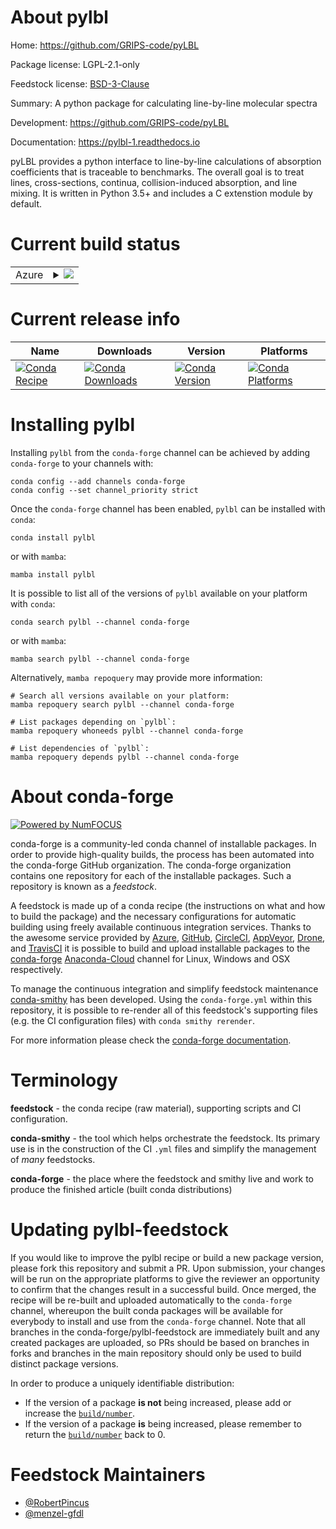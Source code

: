 About pylbl
===========

Home: https://github.com/GRIPS-code/pyLBL

Package license: LGPL-2.1-only

Feedstock license: [BSD-3-Clause](https://github.com/conda-forge/pylbl-feedstock/blob/main/LICENSE.txt)

Summary: A python package for calculating line-by-line molecular spectra

Development: https://github.com/GRIPS-code/pyLBL

Documentation: https://pylbl-1.readthedocs.io

pyLBL provides a python interface to line-by-line calculations of absorption
coefficients that is traceable to benchmarks. The overall goal is to treat lines,
cross-sections, continua, collision-induced absorption, and line mixing. It is
written in Python 3.5+ and includes a C extenstion module by default.


Current build status
====================


<table>
    
  <tr>
    <td>Azure</td>
    <td>
      <details>
        <summary>
          <a href="https://dev.azure.com/conda-forge/feedstock-builds/_build/latest?definitionId=18701&branchName=main">
            <img src="https://dev.azure.com/conda-forge/feedstock-builds/_apis/build/status/pylbl-feedstock?branchName=main">
          </a>
        </summary>
        <table>
          <thead><tr><th>Variant</th><th>Status</th></tr></thead>
          <tbody><tr>
              <td>linux_64_python3.10.____cpython</td>
              <td>
                <a href="https://dev.azure.com/conda-forge/feedstock-builds/_build/latest?definitionId=18701&branchName=main">
                  <img src="https://dev.azure.com/conda-forge/feedstock-builds/_apis/build/status/pylbl-feedstock?branchName=main&jobName=linux&configuration=linux%20linux_64_python3.10.____cpython" alt="variant">
                </a>
              </td>
            </tr><tr>
              <td>linux_64_python3.8.____cpython</td>
              <td>
                <a href="https://dev.azure.com/conda-forge/feedstock-builds/_build/latest?definitionId=18701&branchName=main">
                  <img src="https://dev.azure.com/conda-forge/feedstock-builds/_apis/build/status/pylbl-feedstock?branchName=main&jobName=linux&configuration=linux%20linux_64_python3.8.____cpython" alt="variant">
                </a>
              </td>
            </tr><tr>
              <td>linux_64_python3.9.____cpython</td>
              <td>
                <a href="https://dev.azure.com/conda-forge/feedstock-builds/_build/latest?definitionId=18701&branchName=main">
                  <img src="https://dev.azure.com/conda-forge/feedstock-builds/_apis/build/status/pylbl-feedstock?branchName=main&jobName=linux&configuration=linux%20linux_64_python3.9.____cpython" alt="variant">
                </a>
              </td>
            </tr><tr>
              <td>osx_64_python3.10.____cpython</td>
              <td>
                <a href="https://dev.azure.com/conda-forge/feedstock-builds/_build/latest?definitionId=18701&branchName=main">
                  <img src="https://dev.azure.com/conda-forge/feedstock-builds/_apis/build/status/pylbl-feedstock?branchName=main&jobName=osx&configuration=osx%20osx_64_python3.10.____cpython" alt="variant">
                </a>
              </td>
            </tr><tr>
              <td>osx_64_python3.8.____cpython</td>
              <td>
                <a href="https://dev.azure.com/conda-forge/feedstock-builds/_build/latest?definitionId=18701&branchName=main">
                  <img src="https://dev.azure.com/conda-forge/feedstock-builds/_apis/build/status/pylbl-feedstock?branchName=main&jobName=osx&configuration=osx%20osx_64_python3.8.____cpython" alt="variant">
                </a>
              </td>
            </tr><tr>
              <td>osx_64_python3.9.____cpython</td>
              <td>
                <a href="https://dev.azure.com/conda-forge/feedstock-builds/_build/latest?definitionId=18701&branchName=main">
                  <img src="https://dev.azure.com/conda-forge/feedstock-builds/_apis/build/status/pylbl-feedstock?branchName=main&jobName=osx&configuration=osx%20osx_64_python3.9.____cpython" alt="variant">
                </a>
              </td>
            </tr>
          </tbody>
        </table>
      </details>
    </td>
  </tr>
</table>

Current release info
====================

| Name | Downloads | Version | Platforms |
| --- | --- | --- | --- |
| [![Conda Recipe](https://img.shields.io/badge/recipe-pylbl-green.svg)](https://anaconda.org/conda-forge/pylbl) | [![Conda Downloads](https://img.shields.io/conda/dn/conda-forge/pylbl.svg)](https://anaconda.org/conda-forge/pylbl) | [![Conda Version](https://img.shields.io/conda/vn/conda-forge/pylbl.svg)](https://anaconda.org/conda-forge/pylbl) | [![Conda Platforms](https://img.shields.io/conda/pn/conda-forge/pylbl.svg)](https://anaconda.org/conda-forge/pylbl) |

Installing pylbl
================

Installing `pylbl` from the `conda-forge` channel can be achieved by adding `conda-forge` to your channels with:

```
conda config --add channels conda-forge
conda config --set channel_priority strict
```

Once the `conda-forge` channel has been enabled, `pylbl` can be installed with `conda`:

```
conda install pylbl
```

or with `mamba`:

```
mamba install pylbl
```

It is possible to list all of the versions of `pylbl` available on your platform with `conda`:

```
conda search pylbl --channel conda-forge
```

or with `mamba`:

```
mamba search pylbl --channel conda-forge
```

Alternatively, `mamba repoquery` may provide more information:

```
# Search all versions available on your platform:
mamba repoquery search pylbl --channel conda-forge

# List packages depending on `pylbl`:
mamba repoquery whoneeds pylbl --channel conda-forge

# List dependencies of `pylbl`:
mamba repoquery depends pylbl --channel conda-forge
```


About conda-forge
=================

[![Powered by
NumFOCUS](https://img.shields.io/badge/powered%20by-NumFOCUS-orange.svg?style=flat&colorA=E1523D&colorB=007D8A)](https://numfocus.org)

conda-forge is a community-led conda channel of installable packages.
In order to provide high-quality builds, the process has been automated into the
conda-forge GitHub organization. The conda-forge organization contains one repository
for each of the installable packages. Such a repository is known as a *feedstock*.

A feedstock is made up of a conda recipe (the instructions on what and how to build
the package) and the necessary configurations for automatic building using freely
available continuous integration services. Thanks to the awesome service provided by
[Azure](https://azure.microsoft.com/en-us/services/devops/), [GitHub](https://github.com/),
[CircleCI](https://circleci.com/), [AppVeyor](https://www.appveyor.com/),
[Drone](https://cloud.drone.io/welcome), and [TravisCI](https://travis-ci.com/)
it is possible to build and upload installable packages to the
[conda-forge](https://anaconda.org/conda-forge) [Anaconda-Cloud](https://anaconda.org/)
channel for Linux, Windows and OSX respectively.

To manage the continuous integration and simplify feedstock maintenance
[conda-smithy](https://github.com/conda-forge/conda-smithy) has been developed.
Using the ``conda-forge.yml`` within this repository, it is possible to re-render all of
this feedstock's supporting files (e.g. the CI configuration files) with ``conda smithy rerender``.

For more information please check the [conda-forge documentation](https://conda-forge.org/docs/).

Terminology
===========

**feedstock** - the conda recipe (raw material), supporting scripts and CI configuration.

**conda-smithy** - the tool which helps orchestrate the feedstock.
                   Its primary use is in the construction of the CI ``.yml`` files
                   and simplify the management of *many* feedstocks.

**conda-forge** - the place where the feedstock and smithy live and work to
                  produce the finished article (built conda distributions)


Updating pylbl-feedstock
========================

If you would like to improve the pylbl recipe or build a new
package version, please fork this repository and submit a PR. Upon submission,
your changes will be run on the appropriate platforms to give the reviewer an
opportunity to confirm that the changes result in a successful build. Once
merged, the recipe will be re-built and uploaded automatically to the
`conda-forge` channel, whereupon the built conda packages will be available for
everybody to install and use from the `conda-forge` channel.
Note that all branches in the conda-forge/pylbl-feedstock are
immediately built and any created packages are uploaded, so PRs should be based
on branches in forks and branches in the main repository should only be used to
build distinct package versions.

In order to produce a uniquely identifiable distribution:
 * If the version of a package **is not** being increased, please add or increase
   the [``build/number``](https://docs.conda.io/projects/conda-build/en/latest/resources/define-metadata.html#build-number-and-string).
 * If the version of a package **is** being increased, please remember to return
   the [``build/number``](https://docs.conda.io/projects/conda-build/en/latest/resources/define-metadata.html#build-number-and-string)
   back to 0.

Feedstock Maintainers
=====================

* [@RobertPincus](https://github.com/RobertPincus/)
* [@menzel-gfdl](https://github.com/menzel-gfdl/)

